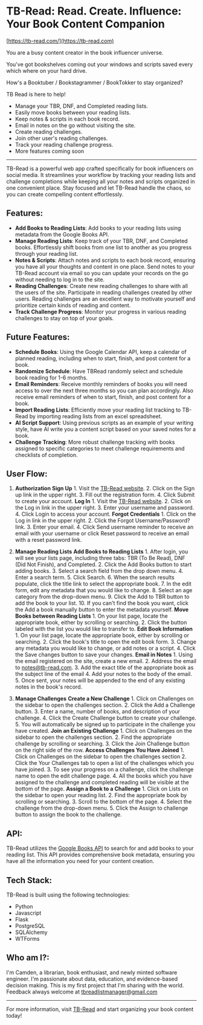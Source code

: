 # TB-Read: Read. Create. Influence: Your Book Content Companion
[https://tb-read.com/](https://tb-read.com)

You are a busy content creator in the book influencer universe.

You've got bookshelves coming out your windows and scripts saved every which where on your hard drive.

How's a Booktuber / Bookstagrammer / BookTokker to stay organized?

TB Read is here to help!

- Manage your TBR, DNF, and Completed reading lists.
- Easily move books between your reading lists.
- Keep notes & scripts in each book record.
- Email in notes on the go without visiting the site.
- Create reading challenges.
- Join other user's reading challenges.
- Track your reading challenge progress.
- More features coming soon

___

TB-Read is a powerful web app crafted specifically for book influencers on social media. It streamlines your workflow by tracking your reading lists and challenge completions while keeping all your notes and scripts organized in one convenient place. Stay focused and let TB-Read handle the chaos, so you can create compelling content effortlessly.

## Features: 
- **Add Books to Reading Lists**: Add books to your reading lists using metadata from the Google Books API. 
- **Manage Reading Lists**: Keep track of your TBR, DNF, and Completed books. Effortlessly shift books from one list to another as you progress through your reading list. 
- **Notes & Scripts**: Attach notes and scripts to each  book record, ensuring you have all your thoughts and content in one place. Send notes to your TB-Read account via email so you can update your records on the go without needing to log in to the site. 
- **Reading Challenges**: Create new reading challenges to share with all the users of the site. Participate in reading challenges created by other users. Reading challenges are an excellent way to motivate yourself and prioritize certain kinds of reading and content. 
- **Track Challenge Progress**: Monitor your progress in various reading challenges to stay on top of your goals. 

## Future Features: 
- **Schedule Books**: Using the Google Calendar API, keep a calendar of planned reading, including when to start, finish, and post content for a book. 
- **Randomize Schedule**: Have TBRead randomly select and schedule book reading for 1-6 months. 
- **Email Reminders**: Receive monthly reminders of books you will need access to over the next three months so you can plan accordingly. Also receive email reminders of when to start, finish, and post content for a book. 
- **Import Reading Lists**: Efficiently move your reading list tracking to TB-Read by importing reading lists from an excel spreadsheet. 
- **AI Script Support**: Using previous scripts as an example of your writing style, have AI write you a content script based on your saved notes for a book. 
- **Challenge Tracking**: More robust challenge tracking with books assigned to specific categories to meet challenge requirements and checklists of completion. 

## User Flow: 
1. **Authorization**
**Sign Up**
        1. Visit the [TB-Read website](https://tb-read.com).
        2. Click on the Sign up link in the upper right.
        3. Fill out the registration form. 
        4. Click Submit to create your account.
**Log In**
        1. Visit the [TB-Read website](https://tb-read.com).
        2. Click on the Log in link in the upper right. 
        3. Enter your username and password. 
        4. Click Login to access your account. 
**Forgot Credentials**
        1. Click on the Log in link in the upper right.
        2. Click the Forgot Username/Password? link. 
        3. Enter your email. 
        4. Click Send username reminder to receive an email with your username or click Reset password to receive an email with a reset password link. 

2. **Manage Reading Lists**
**Add Books to Reading Lists**
        1. After login, you will see your lists page, including three tabs: TBR (To Be Read), DNF (Did Not Finish), and Completed. 
        2. Click the Add Books button to start adding books.
        3. Select a search field from the drop down menu. 
        4. Enter a search term. 
        5. Click Search. 
        6. When the search results populate, click the title link to select the appropriate book. 
        7. In the edit form, edit any metadata that you would like to change. 
        8. Select an age category from the drop-down menu. 
        9. Click the Add to TBR button to add the book to your list. 
        10. If you can't find the book you want, click the Add a book manually button to enter the metadata yourself. 
**Move Books between Reading Lists**
        1. On your list page, locate the appropriate book, either by scrolling or searching. 
        2. Click the button labeled with the list you would like to transfer to. 
**Edit Book Information**
        1. On your list page, locate the appropriate book, either by scrolling or searching. 
        2. Click the book's title to open the edit book form. 
        3. Change any metadata you would like to change, or add notes or a script. 
        4. Click the Save changes button to save your changes. 
**Email in Notes**
        1. Using the email registered on the site, create a new email. 
        2. Address the email to notes@tb-read.com.
        3. Add the exact title of the appropriate book as the subject line of the email
        4. Add your notes to the body of the email. 
        5. Once sent, your notes will be appended to the end of any existing notes in the book's record. 

3. **Manage Challenges**
**Create a New Challenge**
        1. Click on Challenges on the sidebar to open the challenges section. 
        2. Click the Add a Challenge button. 
        3. Enter a name, number of books, and description of your challenge. 
        4. Click the Create Challenge button to create your challenge. 
        5. You will automatically be signed up to participate in the challenge you have created. 
**Join an Existing Challenge**
        1. Click on Challenges on the sidebar to open the challenges section.
        2. Find the appropriate challenge by scrolling or searching. 
        3. Click the Join Challenge button on the right side of the row. 
**Access Challenges You Have Joined**
        1. Click on Challenges on the sidebar to open the challenges section
        2. Click the Your Challenges tab to open a list of the challenges which you have joined. 
        3. To see your progress on a challenge, click the challenge name to open the edit challenge page. 
        4. All the books which you have assigned to the challenge and completed reading will be visible at the bottom of the page. 
**Assign a Book to a Challenge**
        1. Click on Lists on the sidebar to open your reading list. 
        2. Find the appropriate book by scrolling or searching. 
        3. Scroll to the bottom of the page. 
        4. Select the challenge from the drop-down menu. 
        5. Click the Assign to challenge button to assign the book to the challenge. 

## API:  
TB-Read utilizes the [Google Books API](https://developers.google.com/books) to search for and add books to your reading list. This API provides comprehensive book metadata, ensuring you have all the information you need for your content creation.  

## Tech Stack:
TB-Read is built using the following technologies: 
- Python
- Javascript
- Flask
- PostgreSQL
- SQLAlchemy
- WTForms

## Who am I?: 
I'm Camden, a librarian, book enthusiast, and newly minted software engineer. I'm passionate about data, education, and evidence-based decision making. This is my first project that I'm sharing with the world. Feedback always welcome at tbreadlistmanager@gmail.com

___

For more information, visit [TB-Read](https://tb-read.com) and start organizing your book content today!